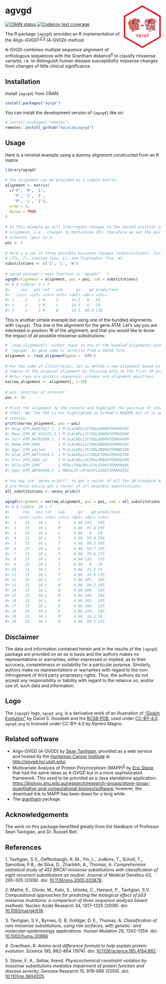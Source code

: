 
<!-- README.md is generated from README.Rmd. Please edit that file -->

# agvgd <img src='man/figures/logo.svg' align="right" height="139" />

<!-- badges: start -->

[![CRAN
status](https://www.r-pkg.org/badges/version/agvgd)](https://CRAN.R-project.org/package=agvgd)
[![Codecov test
coverage](https://codecov.io/gh/maialab/agvgd/branch/master/graph/badge.svg)](https://app.codecov.io/gh/maialab/agvgd?branch=master)
<!-- badges: end -->

The R package `{agvgd}` provides an R implementation of the
Align-GVGD<sup>[1](#1),[2](#2),[3](#3)</sup> (A-GVGD) method.

A-GVGD combines multiple sequence alignment of orthologous sequences
with the Grantham distance<sup>[4](#4)</sup> to classify missense
variants, i.e. to distinguish human disease susceptibility missense
changes from changes of little clinical significance.

## Installation

Install `{agvgd}` from CRAN:

``` r
install.packages("agvgd")
```

You can install the development version of `{agvgd}` like so:

``` r
# install.packages("remotes")
remotes::install_github("maialab/agvgd")
```

## Usage

Here is a minimal example using a dummy alignment constructed from an R
matrix:

``` r
library(agvgd)

# The alignment can be provided as a simple matrix:
alignment <- matrix(
  c('P', 'M', 'I',
    'P', 'I', 'I',
    'P', 'L', 'I'),
  nrow = 3,
  byrow = TRUE
)

# In this example we will interrogate changes to the second position in the
# alignment, i.e., changes to Methionine (M); therefore we set the position of
# interest (poi) to 2.
poi <- 2

# Here's a set of three possible missense changes (substitutions): Isoleucine
# (Ile, I), Leucine (Leu, L), and Tryptophan (Trp, W):
substitutions <- c('I', 'L', 'W')

# agvgd package's main function is `agvgd()` :)
agvgd(alignment = alignment, poi = poi, sub = substitutions)
#> # A tibble: 3 × 7
#>     res   poi ref   sub      gv    gd prediction
#>   <int> <int> <chr> <chr> <dbl> <dbl> <chr>     
#> 1     2     2 M     I      14.3   0   C0        
#> 2     2     2 M     L      14.3   0   C0        
#> 3     2     2 M     W      14.3  60.4 C35
```

This is another simple example but using one of the bundled alignments
with `{agvgd}`. This one is the alignment for the gene ATM. Let’s say
you are interested in position 16 of the alignment, and that you would
like to know the impact of all possible missense substitutions:

``` r
# `read_alignment()` either reads in one of the bundled alignments with
# `{agvgd}` by gene name or directly from a FASTA file.
alignment <- read_alignment(gene = 'ATM')

# For the sake of illustration, let us define a new alignment based on a narrow
# region of the original alignment by focusing only on the first 30 positions.
# Note: rows are protein sequences; columns are alignment positions.
narrow_alignment <- alignment[, 1:30]

# poi: position of interest
poi <- 16

# Print the alignment to the console and highlight the position of interest
# (POI). NB: The POI is not highlighted in GitHub's README but it is on the R
# console.
print(narrow_alignment, poi = poi)
#> Hsap_ATM_AAB65827.1  1 M-SLVLNDLLICCRQLEHDRATERKKEVEK
#> Mmus_ATM_NP_031525.2 1 M-SLALNDLLICCRQLEHDRATERRKEVDK
#> Sscr_ATM_AAT01608.1  1 M-SLALNDLLICCRQLEHDRATERRKAVEN
#> Mdom_ATM_IARC        1 M-SLALNDLLLCCRQLENDRATERRKEVEK
#> Ggal_ATM_edited      1 M-SLVLHDLLTCCRRLENERATERRNEIEN
#> Xlae_ATM_AAT72929.1  1 M-SLALHELLLCCRQIETDKATERKKEIVK
#> Drer_ATM_IARC_v2     1 M-SLALHELLVCCRGLENEKATERKKEVDR
#> Bflo_ATM_IARC        1 MTDLLTHDLRDCCCHLESDKVTERKKNAEK
#> Spur_ATM_ABY60856.1  1 MAEVLIP-LRTACGYLGSDKITERKKQIDI

# You may use `amino_acids()` to get a vector of all the 20 standard amino acids
# and hence easily get a vector of all possible substitutions:
all_substitutions <- amino_acids()

agvgd(alignment = narrow_alignment, poi = poi, sub = all_substitutions)
#> # A tibble: 20 × 7
#>      res   poi ref   sub      gv    gd prediction
#>    <int> <int> <chr> <chr> <dbl> <dbl> <chr>     
#>  1    15    16 L     S      4.86 142.  C65       
#>  2    15    16 L     R      4.86  97.6 C65       
#>  3    15    16 L     L      4.86   0   C0        
#>  4    15    16 L     P      4.86  95.4 C65       
#>  5    15    16 L     T      4.86  89.3 C65       
#>  6    15    16 L     A      4.86  93.7 C65       
#>  7    15    16 L     V      4.86  29.6 C15       
#>  8    15    16 L     G      4.86 135.  C65       
#>  9    15    16 L     I      4.86   0   C0        
#> 10    15    16 L     F      4.86  21.3 C0        
#> 11    15    16 L     Y      4.86  33.0 C25       
#> 12    15    16 L     C      4.86 197.  C65       
#> 13    15    16 L     H      4.86  94.3 C65       
#> 14    15    16 L     Q      4.86 109.  C65       
#> 15    15    16 L     N      4.86 149.  C65       
#> 16    15    16 L     K      4.86 102.  C65       
#> 17    15    16 L     D      4.86 168.  C65       
#> 18    15    16 L     E      4.86 134.  C65       
#> 19    15    16 L     M      4.86  10.1 C0        
#> 20    15    16 L     W      4.86  60.5 C55
```

## Disclaimer

The data and information contained herein and in the results of the
`{agvgd}` package are provided on an *as is* basis and the authors makes
no representations or warranties, either expressed or implied, as to
their accuracy, completeness or suitability for a particular purpose.
Similarly, authors make no representations or warranties with regard to
the non-infringement of third party proprietary rights. Thus, the
authors do not accept any responsibility or liability with regard to the
reliance on, and/or use of, such data and information.

## Logo

The `{agvgd}` logo, `agvgd.png`, is a derivative work of an illustration
of [“Globin Evolution”](https://pdb101.rcsb.org/motm/206) by David S.
Goodsell and the [RCSB PDB](https://www.rcsb.org/), used under
[CC-BY-4.0](https://creativecommons.org/licenses/by/4.0/). `agvgd.png`
is licensed under CC-BY-4.0 by Ramiro Magno.

## Related software

-   Align-GVGD (A-GVGD) by [Sean
    Tavtigian](https://uofuhealth.utah.edu/huntsman/labs/tavtigian/),
    provided as a web service and hosted by the [Huntsman Cancer
    Institute](https://healthcare.utah.edu/huntsmancancerinstitute/) at
    <http://agvgd.hci.utah.edu/>.
-   Multivariate Analysis of Protein Polymorphism
    (MAPP)<sup>[5](#5)</sup> by [Eric
    Stone](https://bdsi.anu.edu.au/people/professor-eric-stone) that had
    the same ideas as A-GVGD but in a more sophisticated framework. This
    used to be provided as a Java standalone application:
    <https://biology.anu.edu.au/research/research-groups/stone-group-quantitative-and-computational-biology/software>;
    however, the download link to MAPP has been down for a long while.
-   The [grantham](https://cran.r-project.org/package=grantham) package.

## Acknowledgements

The work on this package benefited greatly from the feedback of
Professor Sean Tavtigian, and Dr. Russell Bell.

## References

<a id="1">1.</a> Tavtigian, S.V., Deffenbaugh, A. M., Yin, L., Judkins,
T., Scholl, T., Samollow, P.B., de Silva, D., Zharkikh, A., Thomas, A.
*Comprehensive statistical study of 452 BRCA1 missense substitutions
with classification of eight recurrent substitutions as neutral*.
Journal of Medical Genetics 43, 295–305 (2006). doi:
[10.1136/jmg.2005.033878](https://doi.org/10.1136/jmg.2005.033878).

<a id="2">2.</a> Mathe, E., Olivier, M., Kato, S., Ishioka, C., Hainaut,
P., Tavtigian, S.V. *Computational approaches for predicting the
biological effect of p53 missense mutations: a comparison of three
sequence analysis based methods*. Nucleic Acids Research 34, 1317–1325
(2006). doi: [10.1093/nar/gkj518](https://doi.org/10.1093/nar/gkj518).

<a id="3">3.</a> Tavtigian, S.V., Byrnes, G. B, Goldgar, D. E., Thomas,
A. *Classification of rare missense substitutions, using risk surfaces,
with genetic- and molecular-epidemiology applications*. Human Mutation
29, 1342–1354. doi:
[10.1002/humu.20896](https://doi.org/10.1002/humu.20896)

<a id="4">4.</a> Grantham, R. *Amino acid difference formula to help
explain protein evolution*. Science 185, 862–864 (1974). doi:
[10.1126/science.185.4154.862](https://doi.org/10.1126/science.185.4154.862).

<a id="5">5.</a> Stone, E. A., Sidow, Arend. *Physicochemical constraint
violation by missense substitutions mediates impairment of protein
function and disease severity*. Genome Research 15, 978–986 (2005). doi:
[10.1101/gr.3804205](https://doi.org/10.1101/gr.3804205).
